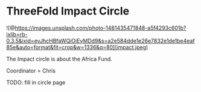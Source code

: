# ThreeFold Impact Circle

![@https://images.unsplash.com/photo-1481435471848-a5f4293c601b?ixlib=rb-0.3.5&ixid=eyJhcHBfaWQiOjEyMDd9&s=a2e584dde1e26e7832e1de1be4eaf85e&auto=format&fit=crop&w=1336&q=80](impact.jpeg)

The Impact circle is about the Africa Fund.

Coordinator = Chris

TODO: fill in circle page

